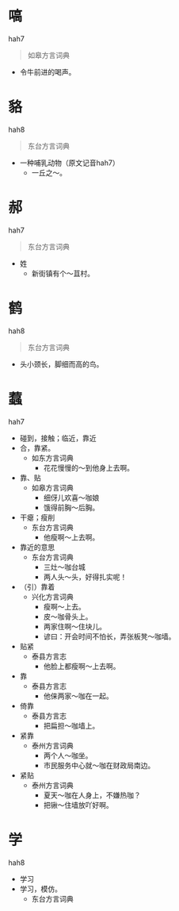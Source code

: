 # 嗃
hah7
> 如皋方言词典
- 令牛前进的喝声。

# 貉
hah8
> 东台方言词典
- 一种哺乳动物（原文记音hah7）
  - 一丘之～。

# 郝
hah7
> 东台方言词典
- 姓
  - 新街镇有个～苴村。

# 鹤
hah8
> 东台方言词典
- 头小颈长，脚细而高的鸟。

# 蠚
hah7
+ 碰到，接触；临近，靠近
+ 合，靠紧。
  * 如东方言词典
    - 花花慢慢的～到他身上去啊。
+ 靠、贴
  * 如皋方言词典
    - 细伢儿欢喜～咖娘
    - 饿得前胸～后胸。
+ 干瘪；瘦削
  * 东台方言词典
    - 他瘦啊～上去啊。
+ 靠近的意思
  * 东台方言词典
    - 三灶～咖台城
    - 两人头～头，好得扎实呢！
+ （引）靠着
  * 兴化方言词典
    - 瘦啊～上去。
    - 皮～咖骨头上。
    - 两家住啊～住块儿。
    - 谚曰：开会时间不怕长，弄张板凳～咖墙。
+ 贴紧
  * 泰县方言志
    - 他脸上都瘦啊～上去啊。
+ 靠
  * 泰县方言志
    - 他俫两家～咖在一起。
+ 倚靠
  * 泰县方言志
    - 把扁担～咖墙上。
+ 紧靠
  * 泰州方言词典
    - 两个人～咖坐。
    - 市民服务中心就～咖在财政局南边。
+ 紧贴
  * 泰州方言词典
    - 夏天～咖在人身上，不嫌热咖？
    - 把锹～住墙放吖好啊。

# 学
hah8
+ 学习
+ 学习，模仿。
  * 东台方言词典
